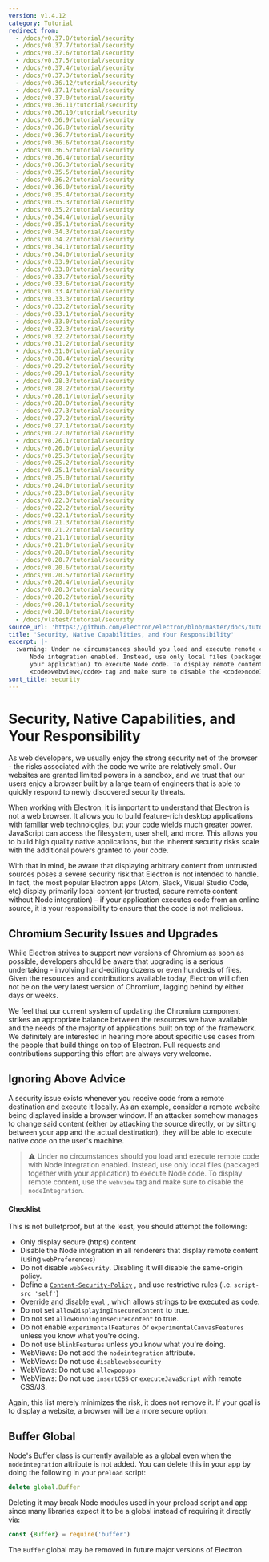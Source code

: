 ```yaml
---
version: v1.4.12
category: Tutorial
redirect_from:
  - /docs/v0.37.8/tutorial/security
  - /docs/v0.37.7/tutorial/security
  - /docs/v0.37.6/tutorial/security
  - /docs/v0.37.5/tutorial/security
  - /docs/v0.37.4/tutorial/security
  - /docs/v0.37.3/tutorial/security
  - /docs/v0.36.12/tutorial/security
  - /docs/v0.37.1/tutorial/security
  - /docs/v0.37.0/tutorial/security
  - /docs/v0.36.11/tutorial/security
  - /docs/v0.36.10/tutorial/security
  - /docs/v0.36.9/tutorial/security
  - /docs/v0.36.8/tutorial/security
  - /docs/v0.36.7/tutorial/security
  - /docs/v0.36.6/tutorial/security
  - /docs/v0.36.5/tutorial/security
  - /docs/v0.36.4/tutorial/security
  - /docs/v0.36.3/tutorial/security
  - /docs/v0.35.5/tutorial/security
  - /docs/v0.36.2/tutorial/security
  - /docs/v0.36.0/tutorial/security
  - /docs/v0.35.4/tutorial/security
  - /docs/v0.35.3/tutorial/security
  - /docs/v0.35.2/tutorial/security
  - /docs/v0.34.4/tutorial/security
  - /docs/v0.35.1/tutorial/security
  - /docs/v0.34.3/tutorial/security
  - /docs/v0.34.2/tutorial/security
  - /docs/v0.34.1/tutorial/security
  - /docs/v0.34.0/tutorial/security
  - /docs/v0.33.9/tutorial/security
  - /docs/v0.33.8/tutorial/security
  - /docs/v0.33.7/tutorial/security
  - /docs/v0.33.6/tutorial/security
  - /docs/v0.33.4/tutorial/security
  - /docs/v0.33.3/tutorial/security
  - /docs/v0.33.2/tutorial/security
  - /docs/v0.33.1/tutorial/security
  - /docs/v0.33.0/tutorial/security
  - /docs/v0.32.3/tutorial/security
  - /docs/v0.32.2/tutorial/security
  - /docs/v0.31.2/tutorial/security
  - /docs/v0.31.0/tutorial/security
  - /docs/v0.30.4/tutorial/security
  - /docs/v0.29.2/tutorial/security
  - /docs/v0.29.1/tutorial/security
  - /docs/v0.28.3/tutorial/security
  - /docs/v0.28.2/tutorial/security
  - /docs/v0.28.1/tutorial/security
  - /docs/v0.28.0/tutorial/security
  - /docs/v0.27.3/tutorial/security
  - /docs/v0.27.2/tutorial/security
  - /docs/v0.27.1/tutorial/security
  - /docs/v0.27.0/tutorial/security
  - /docs/v0.26.1/tutorial/security
  - /docs/v0.26.0/tutorial/security
  - /docs/v0.25.3/tutorial/security
  - /docs/v0.25.2/tutorial/security
  - /docs/v0.25.1/tutorial/security
  - /docs/v0.25.0/tutorial/security
  - /docs/v0.24.0/tutorial/security
  - /docs/v0.23.0/tutorial/security
  - /docs/v0.22.3/tutorial/security
  - /docs/v0.22.2/tutorial/security
  - /docs/v0.22.1/tutorial/security
  - /docs/v0.21.3/tutorial/security
  - /docs/v0.21.2/tutorial/security
  - /docs/v0.21.1/tutorial/security
  - /docs/v0.21.0/tutorial/security
  - /docs/v0.20.8/tutorial/security
  - /docs/v0.20.7/tutorial/security
  - /docs/v0.20.6/tutorial/security
  - /docs/v0.20.5/tutorial/security
  - /docs/v0.20.4/tutorial/security
  - /docs/v0.20.3/tutorial/security
  - /docs/v0.20.2/tutorial/security
  - /docs/v0.20.1/tutorial/security
  - /docs/v0.20.0/tutorial/security
  - /docs/vlatest/tutorial/security
source_url: 'https://github.com/electron/electron/blob/master/docs/tutorial/security.md'
title: 'Security, Native Capabilities, and Your Responsibility'
excerpt: |-
  :warning: Under no circumstances should you load and execute remote code with
      Node integration enabled. Instead, use only local files (packaged together with
      your application) to execute Node code. To display remote content, use the
      <code>webview</code> tag and make sure to disable the <code>nodeIntegration</code>.
sort_title: security
---
```

# Security, Native Capabilities, and Your Responsibility

As web developers, we usually enjoy the strong security net of the browser - the risks associated with the code we write are relatively small. Our websites are granted limited powers in a sandbox, and we trust that our users enjoy a browser built by a large team of engineers that is able to quickly respond to newly discovered security threats.

When working with Electron, it is important to understand that Electron is not a web browser. It allows you to build feature-rich desktop applications with familiar web technologies, but your code wields much greater power. JavaScript can access the filesystem, user shell, and more. This allows you to build high quality native applications, but the inherent security risks scale with the additional powers granted to your code.

With that in mind, be aware that displaying arbitrary content from untrusted sources poses a severe security risk that Electron is not intended to handle. In fact, the most popular Electron apps (Atom, Slack, Visual Studio Code, etc) display primarily local content (or trusted, secure remote content without Node integration) – if your application executes code from an online source, it is your responsibility to ensure that the code is not malicious.

## Chromium Security Issues and Upgrades

While Electron strives to support new versions of Chromium as soon as possible, developers should be aware that upgrading is a serious undertaking - involving hand-editing dozens or even hundreds of files. Given the resources and contributions available today, Electron will often not be on the very latest version of Chromium, lagging behind by either days or weeks.

We feel that our current system of updating the Chromium component strikes an appropriate balance between the resources we have available and the needs of the majority of applications built on top of the framework. We definitely are interested in hearing more about specific use cases from the people that build things on top of Electron. Pull requests and contributions supporting this effort are always very welcome.

## Ignoring Above Advice

A security issue exists whenever you receive code from a remote destination and execute it locally. As an example, consider a remote website being displayed inside a browser window. If an attacker somehow manages to change said content (either by attacking the source directly, or by sitting between your app and the actual destination), they will be able to execute native code on the user's machine.

> :warning: Under no circumstances should you load and execute remote code with Node integration enabled. Instead, use only local files (packaged together with your application) to execute Node code. To display remote content, use the `webview` tag and make sure to disable the `nodeIntegration`.

#### Checklist

This is not bulletproof, but at the least, you should attempt the following:

*   Only display secure (https) content
*   Disable the Node integration in all renderers that display remote content (using `webPreferences`)
*   Do not disable `webSecurity`. Disabling it will disable the same-origin policy.
*   Define a [`Content-Security-Policy`](http://www.html5rocks.com/en/tutorials/security/content-security-policy/) , and use restrictive rules (i.e. `script-src 'self'`)
*   [Override and disable `eval`](https://github.com/nylas/N1/blob/0abc5d5defcdb057120d726b271933425b75b415/static/index.js#L6-L8) , which allows strings to be executed as code.
*   Do not set `allowDisplayingInsecureContent` to true.
*   Do not set `allowRunningInsecureContent` to true.
*   Do not enable `experimentalFeatures` or `experimentalCanvasFeatures` unless you know what you're doing.
*   Do not use `blinkFeatures` unless you know what you're doing.
*   WebViews: Do not add the `nodeintegration` attribute.
*   WebViews: Do not use `disablewebsecurity`
*   WebViews: Do not use `allowpopups`
*   WebViews: Do not use `insertCSS` or `executeJavaScript` with remote CSS/JS.

Again, this list merely minimizes the risk, it does not remove it. If your goal is to display a website, a browser will be a more secure option.

## Buffer Global

Node's [Buffer](https://nodejs.org/api/buffer.html) class is currently available as a global even when the `nodeintegration` attribute is not added. You can delete this in your app by doing the following in your `preload` script:

```js
delete global.Buffer
```

Deleting it may break Node modules used in your preload script and app since many libraries expect it to be a global instead of requiring it directly via:

```js
const {Buffer} = require('buffer')
```

The `Buffer` global may be removed in future major versions of Electron.

